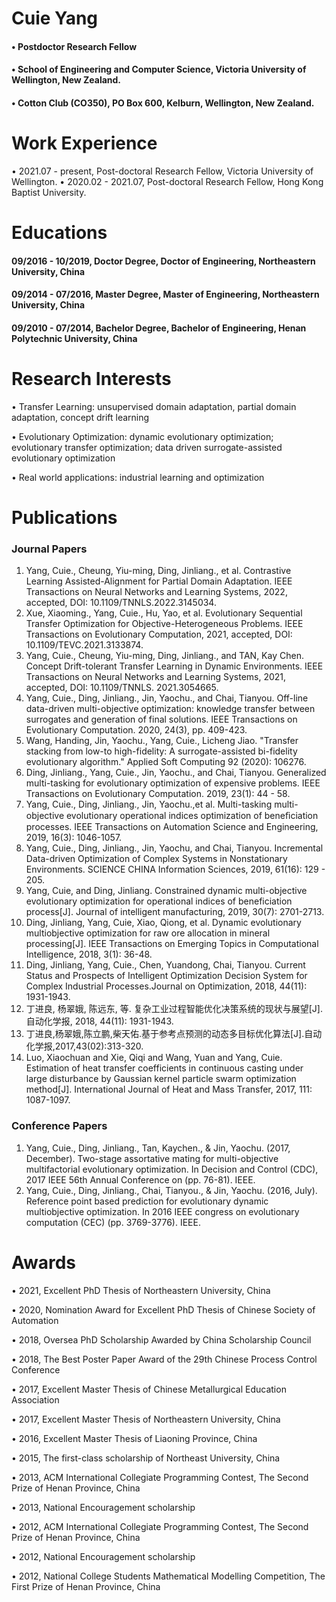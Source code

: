 # Cuie Yang
#### • Postdoctor Research Fellow 
#### • School of Engineering and Computer Science, Victoria University of Wellington, New Zealand. 
#### • Cotton Club (CO350), PO Box 600, Kelburn, Wellington, New Zealand.

# Work Experience
• 2021.07 - present, Post-doctoral Research Fellow, Victoria University of Wellington.
• 2020.02 - 2021.07, Post-doctoral Research Fellow, Hong Kong Baptist University.

# Educations
#### 09/2016 - 10/2019, Doctor Degree, Doctor of Engineering, Northeastern University, China
#### 09/2014 - 07/2016, Master Degree, Master of Engineering, Northeastern University, China
#### 09/2010 - 07/2014, Bachelor Degree, Bachelor of Engineering, Henan Polytechnic University, China

# Research Interests

• Transfer Learning: unsupervised domain adaptation, partial domain adaptation, concept drift learning

•	Evolutionary Optimization: dynamic evolutionary optimization; evolutionary transfer optimization; data driven surrogate-assisted evolutionary optimization

•	Real world applications: industrial learning and optimization


# Publications
### Journal Papers
1.	Yang, Cuie., Cheung, Yiu-ming, Ding, Jinliang., et al.  Contrastive Learning Assisted-Alignment for Partial Domain Adaptation. IEEE Transactions on Neural Networks and Learning Systems, 2022, accepted, DOI: 10.1109/TNNLS.2022.3145034. 
13.	Xue, Xiaoming., Yang, Cuie., Hu, Yao, et al. Evolutionary Sequential Transfer Optimization for Objective-Heterogeneous Problems. IEEE Transactions on Evolutionary Computation, 2021, accepted, DOI: 10.1109/TEVC.2021.3133874. 
12.	Yang, Cuie., Cheung, Yiu-ming, Ding, Jinliang., and TAN, Kay Chen.  Concept Drift-tolerant Transfer Learning in Dynamic Environments. IEEE Transactions on Neural Networks and Learning Systems, 2021, accepted, DOI: 10.1109/TNNLS. 2021.3054665. 
11.	Yang, Cuie., Ding, Jinliang., Jin, Yaochu., and Chai, Tianyou. Off-line data-driven multi-objective optimization: knowledge transfer between surrogates and generation of final solutions. IEEE Transactions on Evolutionary Computation. 2020, 24(3), pp. 409-423.
10.	Wang, Handing, Jin, Yaochu., Yang, Cuie., Licheng Jiao. "Transfer stacking from low-to high-fidelity: A surrogate-assisted bi-fidelity evolutionary algorithm." Applied Soft Computing 92 (2020): 106276.
9.	Ding, Jinliang., Yang, Cuie., Jin, Yaochu., and Chai, Tianyou. Generalized multi-tasking for evolutionary optimization of expensive problems. IEEE Transactions on Evolutionary Computation. 2019, 23(1): 44 - 58. 
8.	Yang, Cuie., Ding, Jinliang., Jin, Yaochu.,et al. Multi-tasking multi-objective evolutionary operational indices optimization of beneﬁciation processes. IEEE Transactions on Automation Science and Engineering, 2019, 16(3): 1046-1057.
7.	Yang, Cuie., Ding, Jinliang., Jin, Yaochu, and Chai, Tianyou. Incremental Data-driven Optimization of Complex Systems in Nonstationary Environments. SCIENCE CHINA Information Sciences, 2019, 61(16): 129 - 205.
6.	Yang, Cuie, and Ding, Jinliang. Constrained dynamic multi-objective evolutionary optimization for operational indices of beneficiation process[J]. Journal of intelligent manufacturing, 2019, 30(7): 2701-2713.
5.	Ding, Jinliang, Yang, Cuie, Xiao, Qiong, et al. Dynamic evolutionary multiobjective optimization for raw ore allocation in mineral processing[J]. IEEE Transactions on Emerging Topics in Computational Intelligence, 2018, 3(1): 36-48.
4.	Ding, Jinliang, Yang, Cuie., Chen, Yuandong, Chai, Tianyou. Current Status and Prospects of Intelligent Optimization Decision System for Complex Industrial Processes.Journal on Optimization, 2018, 44(11): 1931-1943.
3.	丁进良, 杨翠娥, 陈远东, 等. 复杂工业过程智能优化决策系统的现状与展望[J]. 自动化学报, 2018, 44(11): 1931-1943.
2. 丁进良,杨翠娥,陈立鹏,柴天佑.基于参考点预测的动态多目标优化算法[J].自动化学报,2017,43(02):313-320.
1.	Luo, Xiaochuan and Xie, Qiqi and Wang, Yuan and Yang, Cuie. Estimation of heat transfer coefficients in continuous casting under large disturbance by Gaussian kernel particle swarm optimization method[J]. International Journal of Heat and Mass Transfer, 2017, 111: 1087-1097.

### Conference Papers

1.	Yang, Cuie., Ding, Jinliang., Tan, Kaychen., & Jin, Yaochu. (2017, December). Two-stage assortative mating for multi-objective multifactorial evolutionary optimization. In Decision and Control (CDC), 2017 IEEE 56th Annual Conference on (pp. 76-81). IEEE.
1.	Yang, Cuie., Ding, Jinliang., Chai, Tianyou., & Jin, Yaochu. (2016, July). Reference point based prediction for evolutionary dynamic multiobjective optimization. In 2016 IEEE congress on evolutionary computation (CEC) (pp. 3769-3776). IEEE.

# Awards
•	2021, Excellent PhD Thesis of Northeastern University, China

•	2020, Nomination Award for Excellent PhD Thesis of Chinese Society of Automation 

•	2018, Oversea PhD Scholarship Awarded by China Scholarship Council 

•	2018, The Best Poster Paper Award of the 29th Chinese Process Control Conference 

•	2017, Excellent Master Thesis of Chinese Metallurgical Education Association 

•	2017, Excellent Master Thesis of Northeastern University, China

•	2016, Excellent Master Thesis of Liaoning Province, China 

•	2015, The first-class scholarship of Northeast University, China

•	2013, ACM International Collegiate Programming Contest, The Second Prize of Henan Province, China

•	2013, National Encouragement scholarship

•	2012, ACM International Collegiate Programming Contest, The Second Prize of Henan Province, China

•	2012, National Encouragement scholarship

•	2012, National College Students Mathematical Modelling Competition, The First Prize of Henan Province, China

